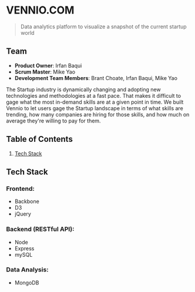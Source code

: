 # VENNIO.COM
> Data analytics platform to visualize a snapshot of the current startup world

## Team

  - __Product Owner__: Irfan Baqui
  - __Scrum Master__: Mike Yao
  - __Development Team Members__: Brant Choate, Irfan Baqui, Mike Yao
  
The Startup industry is dynamically changing and adopting new technologies and methodologies at a fast pace. That makes it difficult to gage what the most in-demand skills are at a given point in time. We built Vennio to let users gage the Startup landscape in terms of what skills are trending, how many companies are hiring for those skills, and how much on average they're willing to pay for them.

## Table of Contents

1. [Tech Stack](#tech-stack)

## Tech Stack

### Frontend:
* Backbone
* D3
* jQuery

### Backend (RESTful API):
* Node
* Express
* mySQL

### Data Analysis:
* MongoDB
